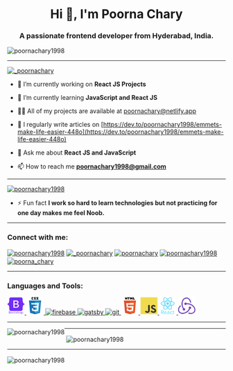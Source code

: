 <h1 align="center">Hi 👋, I'm Poorna Chary</h1>
<h3 align="center">A passionate frontend developer from Hyderabad, India.</h3>

<p align="left"> <img src="https://komarev.com/ghpvc/?username=poornachary1998&label=Profile%20views&color=0e75b6&style=flat" alt="poornachary1998" /> </p>
<hr>
<p align="left"> <a href="https://twitter.com/_poornachary" target="blank"><img src="https://img.shields.io/twitter/follow/_poornachary?logo=twitter&style=for-the-badge" alt="_poornachary" /></a> </p>

- 🔭 I’m currently working on **React JS Projects**

- 🌱 I’m currently learning **JavaScript and React JS**

- 👨‍💻 All of my projects are available at poornachary@netlify.app

- 📝 I regularly write articles on [https://dev.to/poornachary1998/emmets-make-life-easier-448o](https://dev.to/poornachary1998/emmets-make-life-easier-448o)

- 💬 Ask me about **React JS and JavaScript**

- 📫 How to reach me **poornachary1998@gmail.com**
<hr>
<p align="left"> <a href="https://github.com/ryo-ma/github-profile-trophy"><img src="https://github-profile-trophy.vercel.app/?username=poornachary1998" alt="poornachary1998" /></a> </p>


- ⚡ Fun fact **I work so hard to learn technologies but not practicing for one day makes me feel Noob.**
<hr>
<h3 align="left">Connect with me:</h3>
<p align="left">
<a href="https://dev.to/poornachary1998" target="blank"><img align="center" src="https://raw.githubusercontent.com/rahuldkjain/github-profile-readme-generator/master/src/images/icons/Social/devto.svg" alt="poornachary1998" height="30" width="40" /></a>
<a href="https://twitter.com/_poornachary" target="blank"><img align="center" src="https://raw.githubusercontent.com/rahuldkjain/github-profile-readme-generator/master/src/images/icons/Social/twitter.svg" alt="_poornachary" height="30" width="40" /></a>
<a href="https://linkedin.com/in/poornachary" target="blank"><img align="center" src="https://raw.githubusercontent.com/rahuldkjain/github-profile-readme-generator/master/src/images/icons/Social/linked-in-alt.svg" alt="poornachary" height="30" width="40" /></a>
<a href="https://codesandbox.com/poornachary1998" target="blank"><img align="center" src="https://raw.githubusercontent.com/rahuldkjain/github-profile-readme-generator/master/src/images/icons/Social/codesandbox.svg" alt="poornachary1998" height="30" width="40" /></a>
<a href="https://instagram.com/poorna_chary" target="blank"><img align="center" src="https://raw.githubusercontent.com/rahuldkjain/github-profile-readme-generator/master/src/images/icons/Social/instagram.svg" alt="poorna_chary" height="30" width="40" /></a>
</p>
<hr>
<h3 align="left">Languages and Tools:</h3>
<p align="left"> <a href="https://getbootstrap.com" target="_blank" rel="noreferrer"> <img src="https://raw.githubusercontent.com/devicons/devicon/master/icons/bootstrap/bootstrap-plain-wordmark.svg" alt="bootstrap" width="40" height="40"/> </a> <a href="https://www.w3schools.com/css/" target="_blank" rel="noreferrer"> <img src="https://raw.githubusercontent.com/devicons/devicon/master/icons/css3/css3-original-wordmark.svg" alt="css3" width="40" height="40"/> </a> <a href="https://firebase.google.com/" target="_blank" rel="noreferrer"> <img src="https://www.vectorlogo.zone/logos/firebase/firebase-icon.svg" alt="firebase" width="40" height="40"/> </a> <a href="https://www.gatsbyjs.com/" target="_blank" rel="noreferrer"> <img src="https://www.vectorlogo.zone/logos/gatsbyjs/gatsbyjs-icon.svg" alt="gatsby" width="40" height="40"/> </a> <a href="https://git-scm.com/" target="_blank" rel="noreferrer"> <img src="https://www.vectorlogo.zone/logos/git-scm/git-scm-icon.svg" alt="git" width="40" height="40"/> </a> <a href="https://www.w3.org/html/" target="_blank" rel="noreferrer"> <img src="https://raw.githubusercontent.com/devicons/devicon/master/icons/html5/html5-original-wordmark.svg" alt="html5" width="40" height="40"/> </a> <a href="https://developer.mozilla.org/en-US/docs/Web/JavaScript" target="_blank" rel="noreferrer"> <img src="https://raw.githubusercontent.com/devicons/devicon/master/icons/javascript/javascript-original.svg" alt="javascript" width="40" height="40"/> </a> <a href="https://reactjs.org/" target="_blank" rel="noreferrer"> <img src="https://raw.githubusercontent.com/devicons/devicon/master/icons/react/react-original-wordmark.svg" alt="react" width="40" height="40"/> </a> <a href="https://redux.js.org" target="_blank" rel="noreferrer"> <img src="https://raw.githubusercontent.com/devicons/devicon/master/icons/redux/redux-original.svg" alt="redux" width="40" height="40"/> </a> </p>
<hr>
<p><img align="left" src="https://github-readme-stats.vercel.app/api/top-langs?username=poornachary1998&show_icons=true&locale=en&layout=compact" alt="poornachary1998" /></p>
<hr>
<p>&nbsp;<img align="center" src="https://github-readme-stats.vercel.app/api?username=poornachary1998&show_icons=true&locale=en" alt="poornachary1998" /></p>
<hr>
<p><img align="center" src="https://github-readme-streak-stats.herokuapp.com/?user=poornachary1998&" alt="poornachary1998" /></p>
